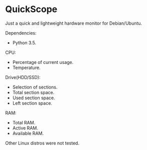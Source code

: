 # QuickScope
Just a quick and lightweight hardware monitor for Debian/Ubuntu.

Dependencies:
  - Python 3.5.

CPU:
  - Percentage of current usage.
  - Temperature.
  
Drive(HDD/SSD):
  - Selection of sections.
  - Total section space.
  - Used section space.
  - Left section space.
  
RAM:
  - Total RAM.
  - Active RAM.
  - Available RAM.

Other Linux distros were not tested.
